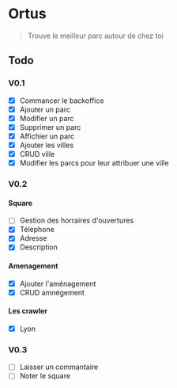 # Ortus

> Trouve le meilleur parc autour de chez toi

## Todo

### V0.1

* [x] Commancer le backoffice
* [x] Ajouter un parc
* [x] Modifier un parc
* [x] Supprimer un parc
* [x] Affichier un parc
* [x] Ajouter les villes
* [x] CRUD ville
* [x] Modifier les parcs pour leur attribuer une ville

### V0.2

#### Square

* [ ] Gestion des horraires d'ouvertures
* [x] Téléphone
* [x] Adresse
* [x] Description

#### Amenagement

* [x] Ajouter l'aménagement
* [x] CRUD amnégement

#### Les crawler

* [x] Lyon

### V0.3

* [ ] Laisser un commantaire
* [ ] Noter le square

